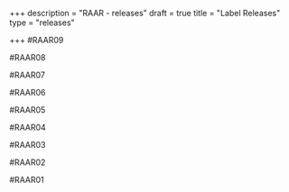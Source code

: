 +++
description = "RAAR - releases"
draft = true
title = "Label Releases"
type = "releases"

+++
\#RAAR09  
<a href="https://soundcloud.com/raarraar/sets/raar009-maelstrom-snow-falls" class="sc-player"></a>

\#RAAR08
<a href="https://soundcloud.com/raarraar/sets/raar008-louisahhh-a-trap-ive" class="sc-player"></a>

\#RAAR07
<a href="https://soundcloud.com/raarraar/sets/raar-008-obi-blanche" class="sc-player"></a>

\#RAAR06
<a href="https://soundcloud.com/raarraar/sets/raar006-maelstrom-her-empty" class="sc-player"></a>

\#RAAR05  
<a href="https://soundcloud.com/raarraar/sets/raar005-somatic-responses-1" class="sc-player"></a>

\#RAAR04
<a href="https://soundcloud.com/raarraar/sets/raar004-louisahhh-maelstrom" class="sc-player"></a>

\#RAAR03
<a href="https://soundcloud.com/raarraar/sets/raar003-wlvs-joefarr" class="sc-player"></a>

\#RAAR02
<a href="https://soundcloud.com/raarraar/sets/raar002-maelstrom-specialivery-1" class="sc-player"></a>

\#RAAR01
<a href="https://soundcloud.com/raarraar/sets/raar001-roijacker-maelstrom" class="sc-player"></a>